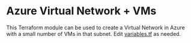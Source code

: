# Azure Virtual Network + VMs

This Terraform module can be used to create a Virtual Network in Azure with a
small number of VMs in that subnet. Edit [variables.tf](variables.tf) as
needed.